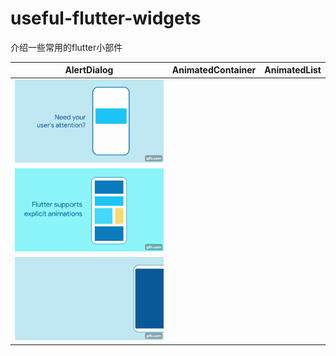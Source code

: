 # useful-flutter-widgets
介绍一些常用的flutter小部件


|AlertDialog	|AnimatedContainer		|AnimatedList		|
|:------------:|:------------:|:-------------:|
|	[![](https://github.com/Jackycai23237/useful-flutter-widgets/blob/main/gif/AlertDialog.gif)](https://github.com/imaNNeoFighT/fl_chart/blob/master/repo_files/documentations/line_chart.md#sample-1-source-code)   |	
[![](https://github.com/Jackycai23237/useful-flutter-widgets/blob/main/gif/AnimatedContainer.gif)](https://github.com/imaNNeoFighT/fl_chart/blob/master/repo_files/documentations/line_chart.md#sample-2-source-code) | 
[![](https://github.com/Jackycai23237/useful-flutter-widgets/blob/main/gif/AnimatedList.gif)](https://github.com/imaNNeoFighT/fl_chart/blob/master/repo_files/documentations/bar_chart.md#sample-1-source-code) |
